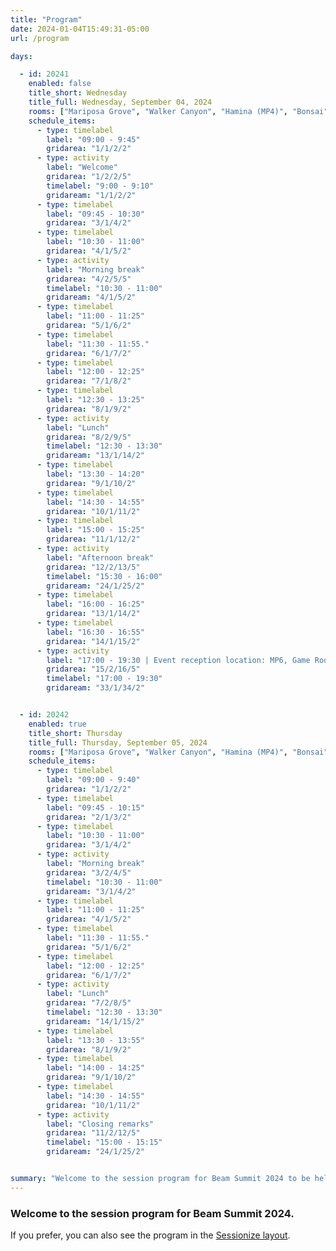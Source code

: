 ```yaml
---
title: "Program"
date: 2024-01-04T15:49:31-05:00
url: /program

days: 

  - id: 20241
    enabled: false
    title_short: Wednesday
    title_full: Wednesday, September 04, 2024
    rooms: ["Mariposa Grove", "Walker Canyon", "Hamina (MP4)", "Bonsai"]
    schedule_items: 
      - type: timelabel
        label: "09:00 - 9:45"
        gridarea: "1/1/2/2"
      - type: activity
        label: "Welcome"
        gridarea: "1/2/2/5"
        timelabel: "9:00 - 9:10"
        gridaream: "1/1/2/2"
      - type: timelabel
        label: "09:45 - 10:30"
        gridarea: "3/1/4/2"
      - type: timelabel
        label: "10:30 - 11:00"
        gridarea: "4/1/5/2"
      - type: activity
        label: "Morning break"
        gridarea: "4/2/5/5"
        timelabel: "10:30 - 11:00"
        gridaream: "4/1/5/2"
      - type: timelabel
        label: "11:00 - 11:25"
        gridarea: "5/1/6/2"
      - type: timelabel
        label: "11:30 - 11:55."
        gridarea: "6/1/7/2"
      - type: timelabel
        label: "12:00 - 12:25"
        gridarea: "7/1/8/2"
      - type: timelabel
        label: "12:30 - 13:25"
        gridarea: "8/1/9/2"
      - type: activity
        label: "Lunch"
        gridarea: "8/2/9/5"
        timelabel: "12:30 - 13:30"
        gridaream: "13/1/14/2"
      - type: timelabel
        label: "13:30 - 14:20"
        gridarea: "9/1/10/2"
      - type: timelabel
        label: "14:30 - 14:55"
        gridarea: "10/1/11/2"
      - type: timelabel
        label: "15:00 - 15:25"
        gridarea: "11/1/12/2"
      - type: activity
        label: "Afternoon break"
        gridarea: "12/2/13/5"
        timelabel: "15:30 - 16:00"
        gridaream: "24/1/25/2"
      - type: timelabel
        label: "16:00 - 16:25"
        gridarea: "13/1/14/2"
      - type: timelabel
        label: "16:30 - 16:55"
        gridarea: "14/1/15/2"
      - type: activity
        label: "17:00 - 19:30 | Event reception location: MP6, Game Room, 8th floor"
        gridarea: "15/2/16/5"
        timelabel: "17:00 - 19:30"
        gridaream: "33/1/34/2"


  - id: 20242
    enabled: true
    title_short: Thursday
    title_full: Thursday, September 05, 2024
    rooms: ["Mariposa Grove", "Walker Canyon", "Hamina (MP4)", "Bonsai"]
    schedule_items: 
      - type: timelabel
        label: "09:00 - 9:40"
        gridarea: "1/1/2/2"
      - type: timelabel
        label: "09:45 - 10:15"
        gridarea: "2/1/3/2"
      - type: timelabel
        label: "10:30 - 11:00"
        gridarea: "3/1/4/2"
      - type: activity
        label: "Morning break"
        gridarea: "3/2/4/5"
        timelabel: "10:30 - 11:00"
        gridaream: "3/1/4/2"
      - type: timelabel
        label: "11:00 - 11:25"
        gridarea: "4/1/5/2"
      - type: timelabel
        label: "11:30 - 11:55."
        gridarea: "5/1/6/2"
      - type: timelabel
        label: "12:00 - 12:25"
        gridarea: "6/1/7/2"
      - type: activity
        label: "Lunch"
        gridarea: "7/2/8/5"
        timelabel: "12:30 - 13:30"
        gridaream: "14/1/15/2"
      - type: timelabel
        label: "13:30 - 13:55"
        gridarea: "8/1/9/2"
      - type: timelabel
        label: "14:00 - 14:25"
        gridarea: "9/1/10/2"
      - type: timelabel
        label: "14:30 - 14:55"
        gridarea: "10/1/11/2"
      - type: activity
        label: "Closing remarks"
        gridarea: "11/2/12/5"
        timelabel: "15:00 - 15:15"
        gridaream: "24/1/25/2"


summary: "Welcome to the session program for Beam Summit 2024 to be held on September 4-5, 2024 in Sunnyvale, CA."
---
```


### Welcome to the session program for Beam Summit 2024.

If you prefer, you can also see the program in the <a href="/program-sessionize">Sessionize layout</a>.


